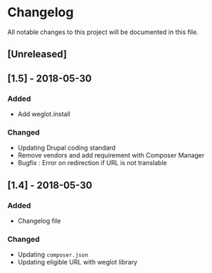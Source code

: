 # Changelog
All notable changes to this project will be documented in this file.

## [Unreleased]

## [1.5] - 2018-05-30
### Added
- Add weglot.install
### Changed
- Updating Drupal coding standard
- Remove vendors and add requirement with Composer Manager
- Bugfix : Error on redirection if URL is not translable

## [1.4] - 2018-05-30
### Added
- Changelog file
### Changed
- Updating `composer.json`
- Updating eligible URL with weglot library

